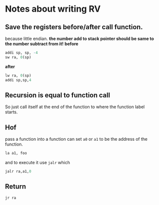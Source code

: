 # Notes about writing RV
## Save the registers before/after call function.
because little endian.
**the number add to stack pointer should be same to the number subtract from it!** 
**before** 
```R
addi sp, sp, -4
sw ra, 0(sp)
```
**after** 
```R
lw ra, 0(sp)
addi sp,sp,4
```
## Recursion is equal to function call
So just call itself at the end of the function to where the function label starts.

## Hof
pass a function into a function can set `a0` or `a1` to be the address of the function. 
```R
la a1, foo
```
and to execute it use `jalr` which 
```R
jalr ra,a1,0
```

## Return 
```R
jr ra
```
